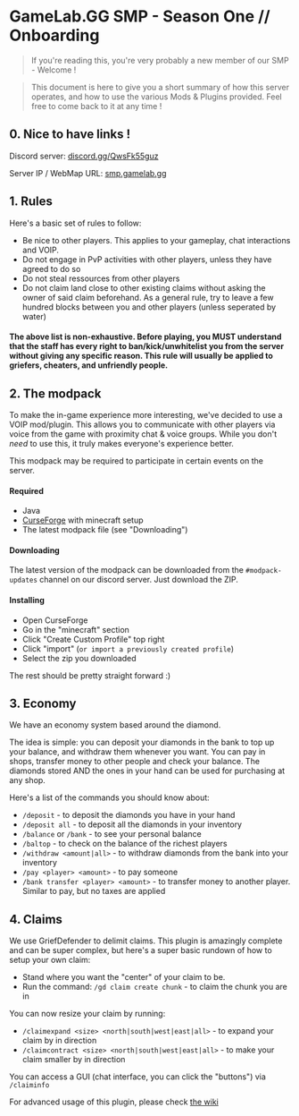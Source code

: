 # GameLab.GG SMP - Season One // Onboarding

> If you're reading this, you're very probably a new member of our SMP - Welcome !

> This document is here to give you a short summary of how this server operates, and how to use the various Mods & Plugins provided. Feel free to come back to it at any time !


## 0. Nice to have links !
Discord server: [discord.gg/QwsFk55guz](https://discord.gg/QwsFk55guz)

Server IP / WebMap URL: [smp.gamelab.gg](https://smp.gamelab.gg)

## 1. Rules

Here's a basic set of rules to follow:

* Be nice to other players. This applies to your gameplay, chat interactions and VOIP.
* Do not engage in PvP activities with other players, unless they have agreed to do so
* Do not steal ressources from other players
* Do not claim land close to other existing claims without asking the owner of said claim beforehand. As a general rule, try to leave a few hundred blocks between you and other players (unless seperated by water)

#### The above list is non-exhaustive. Before playing, you MUST understand that the staff has every right to ban/kick/unwhitelist you from the server without giving any specific reason. This rule will usually be applied to griefers, cheaters, and unfriendly people.

## 2. The modpack

To make the in-game experience more interesting, we've decided to use a VOIP mod/plugin. This allows you to communicate with other players via voice from the game with proximity chat & voice groups. While you don't *need* to use this, it truly makes everyone's experience better.

This modpack may be required to participate in certain events on the server.

#### Required
* Java
* [CurseForge](https://download.curseforge.com/) with minecraft setup
* The latest modpack file (see "Downloading")

#### Downloading
The latest version of the modpack can be downloaded from the `#modpack-updates` channel on our discord server. Just download the ZIP.
#### Installing
* Open CurseForge
* Go in the "minecraft" section
* Click "Create Custom Profile" top right
* Click "import" (`or import a previously created profile`)
* Select the zip you downloaded

The rest should be pretty straight forward :)

## 3. Economy
We have an economy system based around the diamond.

The idea is simple: you can deposit your diamonds in the bank to top up your balance, and withdraw them whenever you want. You can pay in shops, transfer money to other people and check your balance. The diamonds stored AND the ones in your hand can be used for purchasing at any shop.

Here's a list of the commands you should know about:

* `/deposit` - to deposit the diamonds you have in your hand
* `/deposit all` - to deposit all the diamonds in your inventory
* `/balance` or `/bank` - to see your personal balance
* `/baltop` - to check on the balance of the richest players
* `/withdraw <amount|all>` - to withdraw diamonds from the bank into your inventory
* `/pay <player> <amount>` - to pay someone
* `/bank transfer <player> <amount>` - to transfer money to another player. Similar to pay, but no taxes are applied

## 4. Claims
We use GriefDefender to delimit claims. This plugin is amazingly complete and can be super complex, but here's a super basic rundown of how to setup your own claim:

* Stand where you want the "center" of your claim to be.
* Run the command: `/gd claim create chunk` - to claim the chunk you are in

You can now resize your claim by running:
* `/claimexpand <size> <north|south|west|east|all>` - to expand your claim by <size> in direction <direction>
* `/claimcontract <size> <north|south|west|east|all>` - to make your claim smaller by <size> in direction <direction>

You can access a GUI (chat interface, you can click the "buttons") via `/claiminfo`

For advanced usage of this plugin, please check [the wiki](https://github.com/bloodmc/GriefDefender/wiki)
